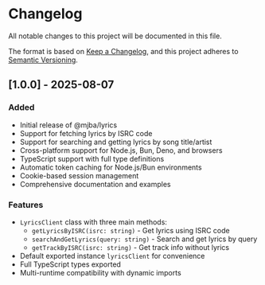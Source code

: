 # Changelog

All notable changes to this project will be documented in this file.

The format is based on [Keep a Changelog](https://keepachangelog.com/en/1.0.0/),
and this project adheres to [Semantic Versioning](https://semver.org/spec/v2.0.0.html).

## [1.0.0] - 2025-08-07

### Added
- Initial release of @mjba/lyrics
- Support for fetching lyrics by ISRC code
- Support for searching and getting lyrics by song title/artist
- Cross-platform support for Node.js, Bun, Deno, and browsers
- TypeScript support with full type definitions
- Automatic token caching for Node.js/Bun environments
- Cookie-based session management
- Comprehensive documentation and examples

### Features
- `LyricsClient` class with three main methods:
  - `getLyricsByISRC(isrc: string)` - Get lyrics using ISRC code
  - `searchAndGetLyrics(query: string)` - Search and get lyrics by query
  - `getTrackByISRC(isrc: string)` - Get track info without lyrics
- Default exported instance `lyricsClient` for convenience
- Full TypeScript types exported
- Multi-runtime compatibility with dynamic imports
